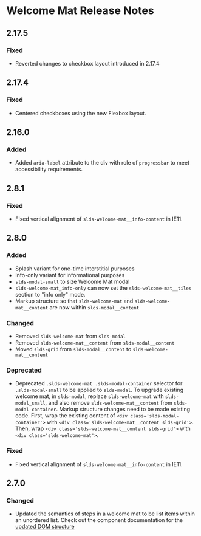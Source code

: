 <!-- Release notes authoring guidelines: http://keepachangelog.com/ -->

# Welcome Mat Release Notes

<!-- ## [Unreleased] -->

## 2.17.5

### Fixed
- Reverted changes to checkbox layout introduced in 2.17.4

## 2.17.4

### Fixed
- Centered checkboxes using the new Flexbox layout.

## 2.16.0

### Added

- Added `aria-label` attribute to the div with role of `progressbar` to meet accessibility requirements.
## 2.8.1

### Fixed
- Fixed vertical alignment of `slds-welcome-mat__info-content` in IE11.

## 2.8.0

### Added

- Splash variant for one-time interstitial purposes
- Info-only variant for informational purposes
- `slds-modal-small` to size Welcome Mat modal
- `slds-welcome-mat_info-only` can now set the `slds-welcome-mat__tiles` section to "info only" mode.
- Markup structure so that `slds-welcome-mat` and `slds-welcome-mat__content` are now within `slds-modal__content`

### Changed
- Removed `slds-welcome-mat` from `slds-modal`
- Removed `slds-welcome-mat__content` from `slds-modal__content`
- Moved `slds-grid` from `slds-modal__content` to `slds-welcome-mat__content`

### Deprecated
- Deprecated `.slds-welcome-mat .slds-modal-container` selector for `.slds-modal-small` to be applied to `slds-modal`. To upgrade existing welcome mat, in `slds-modal`, replace `slds-welcome-mat` with `slds-modal_small`, and also remove `slds-welcome-mat__content` from `slds-modal-container`. Markup structure changes need to be made existing code. First, wrap the existing content of `<div class='slds-modal-container'>` with `<div class='slds-welcome-mat__content slds-grid'>`. Then, wrap `<div class='slds-welcome-mat__content slds-grid'>` with `<div class='slds-welcome-mat'>`.

### Fixed
- Fixed vertical alignment of `slds-welcome-mat__info-content` in IE11.

## 2.7.0

### Changed

- Updated the semantics of steps in a welcome mat to be list items within an unordered list. Check out the component documentation for the [updated DOM structure](https://lightningdesignsystem.com/components/welcome-mat/)
